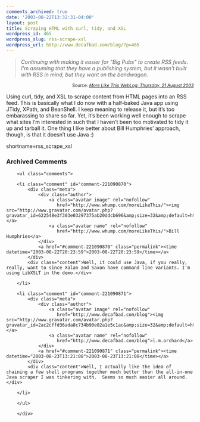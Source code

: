 ```yaml
---
comments_archived: true
date: '2003-08-22T13:32:31-04:00'
layout: post
title: Scraping HTML with curl, tidy, and XSL
wordpress_id: 465
wordpress_slug: rss-scrape-xsl
wordpress_url: http://www.decafbad.com/blog/?p=465
---
```

<blockquote cite="http://www.whump.com/moreLikeThis/date/21/08/2003"><i>Continuing with making it easier for "Big Pubs" to create RSS feeds. I'm assuming that they have a publishing system, but it wasn't built with RSS in mind, but they want on the bandwagon.</i></blockquote><div class="credit" align="right"><small>Source: <cite><a href="http://www.whump.com/moreLikeThis/date/21/08/2003">More Like This WebLog: Thursday, 21 August 2003</a></cite></small></div>	<p>Using curl, tidy, and <span class="caps">XSL</span> to scrape content from <span class="caps">HTML</span> pages into an <span class="caps">RSS</span> feed.  This is basically what I do now with a half-baked Java app using JTidy, XPath, and BeanShell.  I keep meaning to release it, but it&#8217;s too embarassing to share so far.  Yet, it&#8217;s been working well enough to scrape what sites I&#8217;m interested in such that I haven&#8217;t been too motivated to tidy it up and tarball it.  One thing I like better about Bill Humphries&#8217; approach, though, is that it doesn&#8217;t use Java :)</p>
<!--more-->
shortname=rss_scrape_xsl

<div id="comments" class="comments archived-comments">
            <h3>Archived Comments</h3>
            
        <ul class="comments">
            
        <li class="comment" id="comment-221090870">
            <div class="meta">
                <div class="author">
                    <a class="avatar image" rel="nofollow" 
                       href="http://www.whump.com/moreLikeThis/"><img src="http://www.gravatar.com/avatar.php?gravatar_id=622548e3f303e03297375ab20ddcb696&amp;size=32&amp;default=http://mediacdn.disqus.com/1320279820/images/noavatar32.png"/></a>
                    <a class="avatar name" rel="nofollow" 
                       href="http://www.whump.com/moreLikeThis/">Bill Humphries</a>
                </div>
                <a href="#comment-221090870" class="permalink"><time datetime="2003-08-22T20:23:59">2003-08-22T20:23:59</time></a>
            </div>
            <div class="content">Well, it could use Java, if you really, really, want to since Xalan and Saxon have command line variants. I'm using LibXSLT in the demo.</div>
            
        </li>
    
        <li class="comment" id="comment-221090871">
            <div class="meta">
                <div class="author">
                    <a class="avatar image" rel="nofollow" 
                       href="http://www.decafbad.com/blog"><img src="http://www.gravatar.com/avatar.php?gravatar_id=2ac2cffd36ada8c734b90e02a1e5c1ac&amp;size=32&amp;default=http://mediacdn.disqus.com/1320279820/images/noavatar32.png"/></a>
                    <a class="avatar name" rel="nofollow" 
                       href="http://www.decafbad.com/blog">l.m.orchard</a>
                </div>
                <a href="#comment-221090871" class="permalink"><time datetime="2003-08-23T13:21:08">2003-08-23T13:21:08</time></a>
            </div>
            <div class="content">Well, I actually like the idea of chaining a few shell programs together much better than the all-in-one Java scraper I was tinkering with.  Seems so much easier all around.</div>
            
        </li>
    
        </ul>
    
        </div>
    